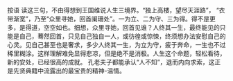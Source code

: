 按语
读这三句，不由得想到王国维说人生三境界。“独上高楼，望尽天涯路”， “衣带渐宽”，乃至“众里寻她，回首阑珊处”。一为立、二为守、三为得。得不是更多，是得道，空空如也。细想，众里寻她，回首见谁？人终其一生，最终能见的只能是自己，蓦然回首，只见自己独自一人，或彷徨或惊悚，终须想办法安慰自己的心灵。见自己甚至也是奢求，多少人终其一生，为立为守，疲于奔命，一生也不过稀里糊涂。这样理解难免显得悲凉，但是绝不是消极。人生这个命题，轻松看待，新的安处，已经很高的成就。 孔老夫子都能承认“人不知”，退而内向求索，这正是先贤典籍中流露出的最宝贵的精神-温情。